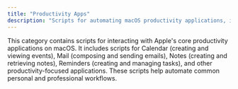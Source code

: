 ```yaml
---
title: "Productivity Apps"
description: "Scripts for automating macOS productivity applications, including Calendar, Mail, Notes, and Reminders."
---
```


This category contains scripts for interacting with Apple's core productivity applications on macOS. It includes scripts for Calendar (creating and viewing events), Mail (composing and sending emails), Notes (creating and retrieving notes), Reminders (creating and managing tasks), and other productivity-focused applications. These scripts help automate common personal and professional workflows.